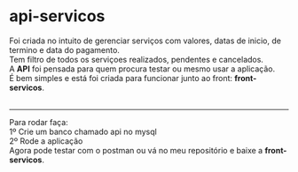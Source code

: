 # api-servicos
Foi criada no intuito de gerenciar serviços com valores, datas de inicio, de termino e data do pagamento.<br>
Tem filtro de todos os serviçoes realizados, pendentes e cancelados.<br>
A <b>API</b> foi pensada para quem procura testar ou mesmo usar a aplicação. <br>
É bem simples e está foi criada para funcionar junto ao front: <strong>front-servicos</strong>. <br><br>
<hr>
Para rodar faça:<br>
1º Crie um banco chamado api no mysql<br>
2º Rode a aplicação
<br>
Agora pode testar com o postman ou vá no meu repositório e baixe a <strong>front-servicos</strong>.
